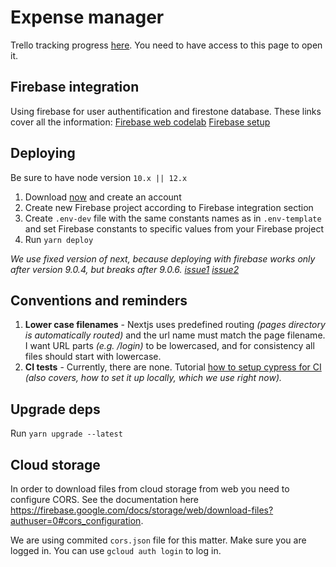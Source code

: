 # Expense manager

Trello tracking progress [here](https://trello.com/b/0WCaG9Go/expense-manager). You need to have access to this page to
open it.

## Firebase integration

Using firebase for user authentification and firestone database. These links cover all the information:
[Firebase web codelab](https://codelabs.developers.google.com/codelabs/firebase-web/#2)
[Firebase setup](https://firebase.google.com/docs/web/setup)

## Deploying

Be sure to have node version `10.x || 12.x`

1. Download [now](https://zeit.co/download) and create an account
2. Create new Firebase project according to Firebase integration section
3. Create `.env-dev` file with the same constants names as in `.env-template` and set Firebase constants to specific
   values from your Firebase project
4. Run `yarn deploy`

_We use fixed version of next, because deploying with firebase works only after version 9.0.4, but breaks after 9.0.6.
[issue1](https://github.com/zeit/next.js/issues/6073#issuecomment-467589586)
[issue2](https://github.com/zeit/next.js/issues/7894)_

## Conventions and reminders

1. **Lower case filenames** - Nextjs uses predefined routing _(pages directory is automatically routed)_ and the url
   name must match the page filename. I want URL parts _(e.g. /login)_ to be lowercased, and for consistency all files
   should start with lowercase.
2. **CI tests** - Currently, there are none. Tutorial
   [how to setup cypress for CI](https://docs.cypress.io/guides/guides/continuous-integration.html#Boot-your-server)
   _(also covers, how to set it up locally, which we use right now)._

## Upgrade deps

Run `yarn upgrade --latest`

## Cloud storage

In order to download files from cloud storage from web you need to configure CORS. See the documentation here
https://firebase.google.com/docs/storage/web/download-files?authuser=0#cors_configuration.

We are using commited `cors.json` file for this matter. Make sure you are logged in. You can use `gcloud auth login` to
log in.
